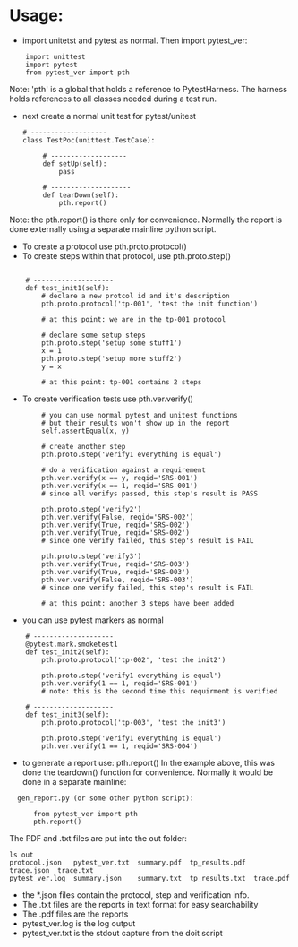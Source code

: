 # Usage:

* import unitetst and pytest as normal. Then import pytest_ver:

```
    import unittest
    import pytest 
    from pytest_ver import pth
```

Note: 'pth' is a global that holds a reference to PytestHarness.
The harness holds references to all classes needed during a test
run.

* next create a normal unit test for pytest/unitest

      # -------------------
      class TestPoc(unittest.TestCase):

           # -------------------
           def setUp(self):
               pass
           
           # --------------------
           def tearDown(self):
               pth.report()

Note: the pth.report() is there only for convenience. Normally
the report is done externally using a separate mainline python
script.

* To create a protocol use pth.proto.protocol()
* To create steps within that protocol, use pth.proto.step()

```
    
    # --------------------
    def test_init1(self):
        # declare a new protcol id and it's description
        pth.proto.protocol('tp-001', 'test the init function')
        
        # at this point: we are in the tp-001 protocol

        # declare some setup steps
        pth.proto.step('setup some stuff1')
        x = 1
        pth.proto.step('setup more stuff2')
        y = x

        # at this point: tp-001 contains 2 steps
```

* To create verification tests use pth.ver.verify()

```
        # you can use normal pytest and unitest functions
        # but their results won't show up in the report
        self.assertEqual(x, y)
        
        # create another step
        pth.proto.step('verify1 everything is equal')
        
        # do a verification against a requirement
        pth.ver.verify(x == y, reqid='SRS-001')
        pth.ver.verify(x == 1, reqid='SRS-001')
        # since all verifys passed, this step's result is PASS

        pth.proto.step('verify2')
        pth.ver.verify(False, reqid='SRS-002')
        pth.ver.verify(True, reqid='SRS-002')
        pth.ver.verify(True, reqid='SRS-002')
        # since one verify failed, this step's result is FAIL

        pth.proto.step('verify3')
        pth.ver.verify(True, reqid='SRS-003')
        pth.ver.verify(True, reqid='SRS-003')
        pth.ver.verify(False, reqid='SRS-003')
        # since one verify failed, this step's result is FAIL

        # at this point: another 3 steps have been added
```

* you can use pytest markers as normal

```
    # --------------------
    @pytest.mark.smoketest1
    def test_init2(self):
        pth.proto.protocol('tp-002', 'test the init2')

        pth.proto.step('verify1 everything is equal')
        pth.ver.verify(1 == 1, reqid='SRS-001')
        # note: this is the second time this requirment is verified

    # --------------------
    def test_init3(self):
        pth.proto.protocol('tp-003', 'test the init3')

        pth.proto.step('verify1 everything is equal')
        pth.ver.verify(1 == 1, reqid='SRS-004')
```

* to generate a report use: pth.report() In the example above,
  this was done the teardown() function for convenience. Normally
  it would be done in a separate mainline:

```
  gen_report.py (or some other python script):
  
      from pytest_ver import pth
      pth.report()
```

The PDF and .txt files are put into the out folder:

```
ls out
protocol.json   pytest_ver.txt  summary.pdf  tp_results.pdf  trace.json  trace.txt
pytest_ver.log  summary.json    summary.txt  tp_results.txt  trace.pdf
```

* the *.json files contain the protocol, step and verification
  info.
* The .txt files are the reports in text format for easy
  searchability
* The .pdf files are the reports
* pytest_ver.log is the log output
* pytest_ver.txt is the stdout capture from the doit script

